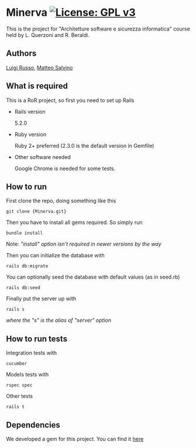 # Minerva [![License: GPL v3](https://img.shields.io/badge/License-GPL%20v3-blue.svg)](https://www.gnu.org/licenses/gpl-3.0)

This is the project for "Architetture software e sicurezza informatica" course held by L. Querzoni and R. Beraldi.

## Authors

[Luigi Russo](https://gitlab.com/lrusso96), [Matteo Salvino](https://gitlab.com/matteosalvino)

## What is required

This is a RoR project, so first you need to set up Rails

* Rails version

    5.2.0

* Ruby version

    Ruby 2+ preferred (2.3.0 is the default version in Gemfile)

* Other software needed

    Google Chrome is needed for some tests.

## How to run

First clone the repo, doing something like this

    git clone {Minerva.git}

Then you have to install all gems required. So simply run

    bundle install

Note: _"install" option isn't required in newer versions by the way_

Then you can initialize the database with

    rails db:migrate

You can optionally seed the database with default values (as in seed.rb)

    rails db:seed

Finally put the server up with

    rails s

_where the "s" is the alias of "server" option_


## How to run tests

Integration tests with

    cucumber

Models tests with

    rspec spec

Other tests

    rails t

## Dependencies

We developed a gem for this project. You can find it [here](https://www.github.com/lrusso96/minerva_api)
